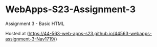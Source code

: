 # WebApps-S23-Assignment-3
Assignment 3 - Basic HTML

Hosted at (https://44-563-web-apps-s23.github.io/44563-webapps-assignment-3-Nav1719/)
